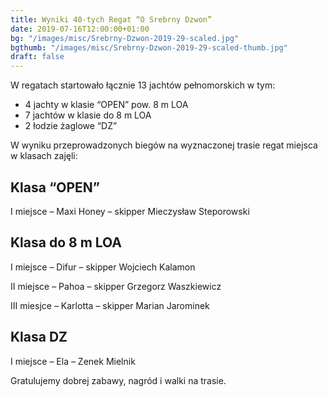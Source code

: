 ```yaml
---
title: Wyniki 40-tych Regat “O Srebrny Dzwon”
date: 2019-07-16T12:00:00+01:00
bg: "/images/misc/Srebrny-Dzwon-2019-29-scaled.jpg"
bgthumb: "/images/misc/Srebrny-Dzwon-2019-29-scaled-thumb.jpg"
draft: false
---
```


W regatach startowało łącznie 13 jachtów pełnomorskich w tym:

- 4 jachty w klasie “OPEN” pow. 8 m LOA
- 7 jachtów w klasie do 8 m LOA
- 2 łodzie żaglowe “DZ”

W wyniku przeprowadzonych biegów na wyznaczonej trasie regat miejsca w klasach zajęli:

## Klasa “OPEN”

I miejsce – Maxi Honey – skipper Mieczysław Steporowski

## Klasa do 8 m LOA

I miejsce – Difur – skipper Wojciech Kalamon

II miejsce – Pahoa – skipper Grzegorz Waszkiewicz

III miesjce – Karlotta – skipper Marian Jarominek

## Klasa DZ

I miejsce – Ela – Zenek Mielnik

Gratulujemy dobrej zabawy, nagród i walki na trasie.